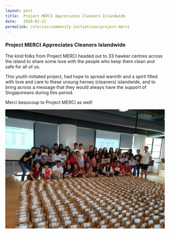 ```yaml
---
layout: post
title:  Project MERCI Appreciates Cleaners Islandwide
date:   2020-02-22
permalink: /stories/community-initiatives/project-merci
---
```


### Project MERCI Appreciates Cleaners Islandwide

The kind folks from Project MERCI headed out to 33 hawker centres across the island to share some love with the people who keep them clean and safe for all of us.

This youth-initiated project, had hope to spread warmth and a spirit filled with love and care to these unsung heroes (cleaners) islandwide, and to bring across a message that they would always have the support of Singaporeans during this period.

Merci beaucoup to Project MERCI as well! 

![Project MERCI](/images/stories/projectmerci.jpeg/)

